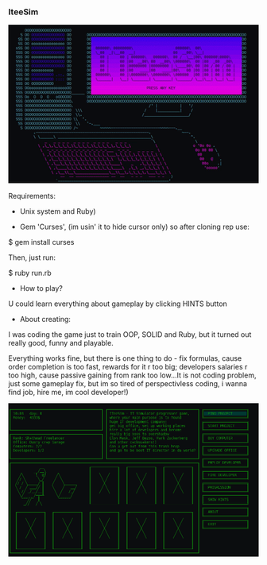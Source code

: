 ### IteeSim

![](shared/logo.gif)

Requirements:

* Unix system and Ruby)

* Gem 'Curses', (im usin' it to hide cursor only)
so after cloning rep use:

 $ gem install curses


Then, just run:

 $ ruby run.rb


* How to play?

 U could learn everything about gameplay by clicking HINTS button

* About creating:

I was coding the game just to train OOP, SOLID and Ruby,
but it turned out really good, funny and playable.

Everything works fine, but there is one thing to do -
fix formulas, cause order completion is too fast,
rewards for it r too big; developers salaries r too high,
cause passive gaining from rank too low...It is not coding problem,
just some gameplay fix, but im so tired of perspectivless coding, i wanna
find job, hire me, im cool developer!)

![](shared/screen.png)
